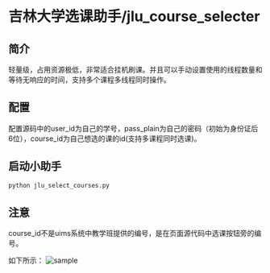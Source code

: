 吉林大学选课助手/jlu_course_selecter
=====================
## 简介
轻量级，占用资源极低，非常适合挂机刷课。并且可以手动设置使用的线程数量和等待无响应的时间，支持多个课程多线程同时操作。

## 配置
配置源码中的user_id为自己的学号，pass_plain为自己的密码（初始为身份证后6位），course_id为自己想选的课的id(支持多课程同时选课)。

## 启动小助手
```bash
python jlu_select_courses.py
```
## 注意
course_id不是uims系统中教学班提供的编号，是在页面源代码中选课按钮旁的编号。

如下所示：
![sample]({{site.baseurl}}/https://raw.githubusercontent.com/42binwang/jlu_selectCourses_tools/master/sample.png)
